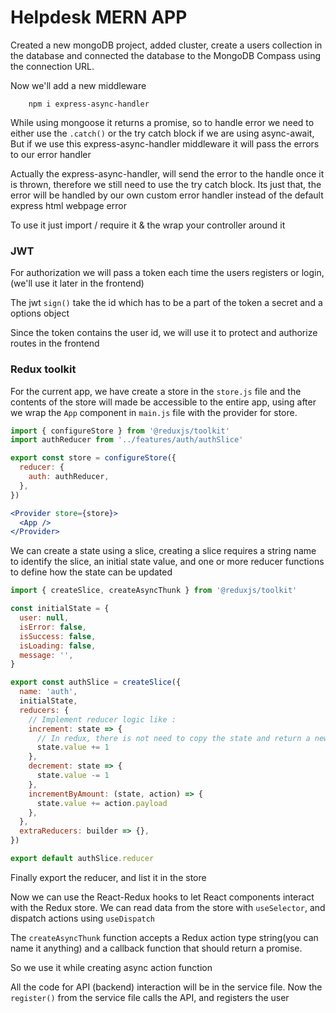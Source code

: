 # Helpdesk MERN APP

Created a new mongoDB project, added cluster, create a users collection in the database and connected the database to the MongoDB Compass using the connection URL.

Now we'll add a new middleware

```shell
    npm i express-async-handler
```

While using mongoose it returns a promise, so to handle error we need to either use the `.catch()` or the
try catch block if we are using async-await, But if we use this express-async-handler middleware it will pass the errors to our error handler

Actually the express-async-handler, will send the error to the handle once it is thrown, therefore we still need to use the try catch block. Its just that, the error will be handled by our own custom error handler instead of the default express html webpage error

To use it just import / require it & the wrap your controller around it

### JWT

For authorization we will pass a token each time the users registers or login, (we'll use it later in the frontend)

The jwt `sign()` take the id which has to be a part of the token a secret and a options object

Since the token contains the user id, we will use it to protect and authorize routes in the frontend

### Redux toolkit

For the current app, we have create a store in the `store.js` file and the contents of the store will made be accessible to the entire app, using after we wrap the `App` component in `main.js` file with the provider for store.

```js
import { configureStore } from '@reduxjs/toolkit'
import authReducer from '../features/auth/authSlice'

export const store = configureStore({
  reducer: {
    auth: authReducer,
  },
})
```

```jsx
<Provider store={store}>
  <App />
</Provider>
```

We can create a state using a slice, creating a slice requires a string name to identify the slice, an initial state value, and one or more reducer functions to define how the state can be updated

```js
import { createSlice, createAsyncThunk } from '@reduxjs/toolkit'

const initialState = {
  user: null,
  isError: false,
  isSuccess: false,
  isLoading: false,
  message: '',
}

export const authSlice = createSlice({
  name: 'auth',
  initialState,
  reducers: {
    // Implement reducer logic like :
    increment: state => {
      // In redux, there is not need to copy the state and return a new state, that is done under the hood using Immer library
      state.value += 1
    },
    decrement: state => {
      state.value -= 1
    },
    incrementByAmount: (state, action) => {
      state.value += action.payload
    },
  },
  extraReducers: builder => {},
})

export default authSlice.reducer
```

Finally export the reducer, and list it in the store

Now we can use the React-Redux hooks to let React components interact with the Redux store. We can read data from the store with `useSelector`, and dispatch actions using `useDispatch`

The `createAsyncThunk` function accepts a Redux action type string(you can name it anything) and a callback function that should return a promise.

So we use it while creating async action function

All the code for API (backend) interaction will be in the service file.
Now the `register()` from the service file calls the API, and registers the user
